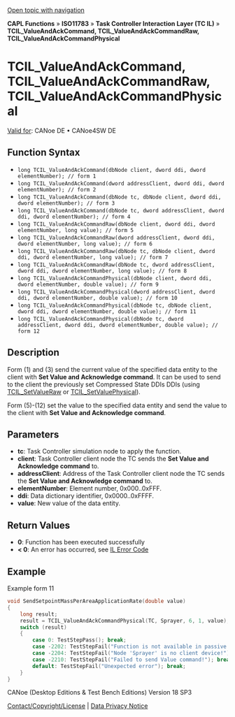 [Open topic with navigation](../../../../../../CANoeDEFamily.htm#Topics/CAPLFunctions/ISO11783/ISOInteractionLayerTC/Functions/CAPLfunctionIso11783TCILValueAndAckCommandRawPhysical.md)

**CAPL Functions** » **ISO11783** » **Task Controller Interaction Layer (TC IL)** » **TCIL_ValueAndAckCommand, TCIL_ValueAndAckCommandRaw, TCIL_ValueAndAckCommandPhysical**

# TCIL_ValueAndAckCommand, TCIL_ValueAndAckCommandRaw, TCIL_ValueAndAckCommandPhysical

[Valid for](../../../../Shared/FeatureAvailability.md): CANoe DE • CANoe4SW DE

## Function Syntax

- `long TCIL_ValueAndAckCommand(dbNode client, dword ddi, dword elementNumber); // form 1`
- `long TCIL_ValueAndAckCommand(dword addressClient, dword ddi, dword elementNumber); // form 2`
- `long TCIL_ValueAndAckCommand(dbNode tc, dbNode client, dword ddi, dword elementNumber); // form 3`
- `long TCIL_ValueAndAckCommand(dbNode tc, dword addressClient, dword ddi, dword elementNumber); // form 4`
- `long TCIL_ValueAndAckCommandRaw(dbNode client, dword ddi, dword elementNumber, long value); // form 5`
- `long TCIL_ValueAndAckCommandRaw(dword addressClient, dword ddi, dword elementNumber, long value); // form 6`
- `long TCIL_ValueAndAckCommandRaw(dbNode tc, dbNode client, dword ddi, dword elementNumber, long value); // form 7`
- `long TCIL_ValueAndAckCommandRaw(dbNode tc, dword addressClient, dword ddi, dword elementNumber, long value); // form 8`
- `long TCIL_ValueAndAckCommandPhysical(dbNode client, dword ddi, dword elementNumber, double value); // form 9`
- `long TCIL_ValueAndAckCommandPhysical(dword addressClient, dword ddi, dword elementNumber, double value); // form 10`
- `long TCIL_ValueAndAckCommandPhysical(dbNode tc, dbNode client, dword ddi, dword elementNumber, double value); // form 11`
- `long TCIL_ValueAndAckCommandPhysical(dbNode tc, dword addressClient, dword ddi, dword elementNumber, double value); // form 12`

## Description

Form (1) and (3) send the current value of the specified data entity to the client with **Set Value and Acknowledge command**. It can be used to send to the client the previously set Compressed State DDIs DDIs (using [TCIL_SetValueRaw](CAPLfunctionIso11783TCILSetValueRawPhysical.md) or [TCIL_SetValuePhysical](CAPLfunctionIso11783TCILSetValueRawPhysical.md)).

Form (5)-(12) set the value to the specified data entity and send the value to the client with **Set Value and Acknowledge command**.

## Parameters

- **tc**: Task Controller simulation node to apply the function.
- **client**: Task Controller client node the TC sends the **Set Value and Acknowledge command** to.
- **addressClient**: Address of the Task Controller client node the TC sends the **Set Value and Acknowledge command** to.
- **elementNumber**: Element number, 0x000..0xFFF.
- **ddi**: Data dictionary identifier, 0x0000..0xFFFF.
- **value**: New value of the data entity.

## Return Values

- **0**: Function has been executed successfully
- **< 0**: An error has occurred, see [IL Error Code](../../../CAPLfunctionsISOj1939ErrorCodes.md)

## Example

Example form 11

```c
void SendSetpointMassPerAreaApplicationRate(double value)
{
    long result;
    result = TCIL_ValueAndAckCommandPhysical(TC, Sprayer, 6, 1, value);
    switch (result)
    {
        case 0: TestStepPass(); break;
        case -2202: TestStepFail("Function is not available in passive mode of the TC IL!"); break;
        case -2204: TestStepFail("Node 'Sprayer' is no client device!"); break;
        case -2210: TestStepFail("Failed to send Value command!"); break;
        default: TestStepFail("Unexpected error"); break;
    }
}
```

CANoe (Desktop Editions & Test Bench Editions) Version 18 SP3

[Contact/Copyright/License](../../../../Shared/ContactCopyrightLicense.md) | [Data Privacy Notice](https://www.vector.com/int/en/company/get-info/privacy-policy/)
